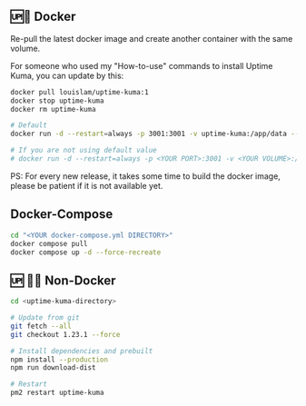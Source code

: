 ## 🆙🐳 Docker

Re-pull the latest docker image and create another container with the same volume.

For someone who used my "How-to-use" commands to install Uptime Kuma, you can update by this:

```bash
docker pull louislam/uptime-kuma:1
docker stop uptime-kuma
docker rm uptime-kuma

# Default
docker run -d --restart=always -p 3001:3001 -v uptime-kuma:/app/data --name uptime-kuma louislam/uptime-kuma:1

# If you are not using default value
# docker run -d --restart=always -p <YOUR PORT>:3001 -v <YOUR VOLUME>:/app/data --name uptime-kuma louislam/uptime-kuma:1
```

PS: For every new release, it takes some time to build the docker image, please be patient if it is not available yet.

## Docker-Compose

```bash
cd "<YOUR docker-compose.yml DIRECTORY>"
docker compose pull
docker compose up -d --force-recreate
```

## 🆙 💪🏻 Non-Docker

```bash
cd <uptime-kuma-directory>

# Update from git
git fetch --all
git checkout 1.23.1 --force

# Install dependencies and prebuilt
npm install --production
npm run download-dist

# Restart
pm2 restart uptime-kuma
```
